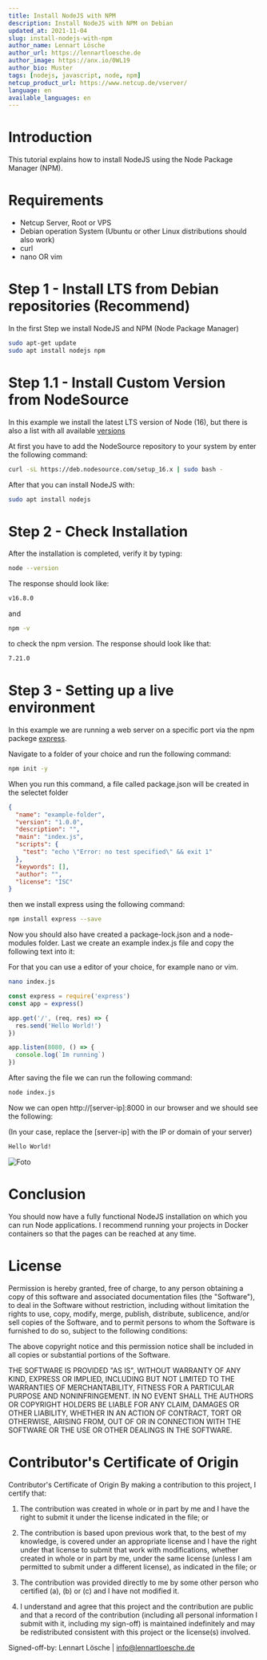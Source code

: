 ```yaml
---
title: Install NodeJS with NPM
description: Install NodeJS with NPM on Debian
updated_at: 2021-11-04
slug: install-nodejs-with-npm
author_name: Lennart Lösche
author_url: https://lennartloesche.de
author_image: https://anx.io/0WL19
author_bio: Muster
tags: [nodejs, javascript, node, npm]
netcup_product_url: https://www.netcup.de/vserver/
language: en
available_languages: en
---
```


# Introduction
This tutorial explains how to install NodeJS using the Node Package Manager (NPM).

# Requirements
- Netcup Server, Root or VPS
- Debian operation System (Ubuntu or other Linux distributions should also work)
- curl
- nano OR vim

# Step 1 - Install LTS from Debian repositories (Recommend)
In the first Step we install NodeJS and NPM (Node Package Manager)
```bash
sudo apt-get update
sudo apt install nodejs npm
```

# Step 1.1 - Install Custom Version from NodeSource
In this example we install the latest LTS version of Node (16), but there is also a list with all available [versions](https://github.com/nodesource/distributions)

At first you have to add the NodeSource repository to your system by enter the following command:
```bash
curl -sL https://deb.nodesource.com/setup_16.x | sudo bash -
```
After that you can install NodeJS with:
```bash
sudo apt install nodejs
```

# Step 2 - Check Installation
After the installation is completed, verify it by typing:
```bash
node --version
```
The response should look like:
```bash
v16.8.0
```

and

```bash
npm -v
```
to check the npm version. The response should look like that:
```bash
7.21.0
```

# Step 3 - Setting up a live environment

In this example we are running a web server on a specific port via the npm packege [express](https://expressjs.com/).

Navigate to a folder of your choice and run the following command:
```bash
npm init -y
```
When you run this command, a file called package.json will be created in the selectet folder
```json
{
  "name": "example-folder",
  "version": "1.0.0",
  "description": "",
  "main": "index.js",
  "scripts": {
    "test": "echo \"Error: no test specified\" && exit 1"
  },
  "keywords": [],
  "author": "",
  "license": "ISC"
}
```
then we install express using the following command:
```bash
npm install express --save
```
Now you should also have created a package-lock.json and a node-modules folder.
Last we create an example index.js file and copy the following text into it:

For that you can use a editor of your choice, for example nano or vim.
```bash
nano index.js
```
```js
const express = require('express')
const app = express()

app.get('/', (req, res) => {
  res.send('Hello World!')
})

app.listen(8080, () => {
  console.log(`Im running`)
})
```
After saving the file we can run the following command:
```bash
node index.js
```
Now we can open http://[server-ip]:8000 in our browser and we should see the following:

(In your case, replace the [server-ip] with the IP or domain of your server)
```txt
Hello World!
```
![Foto](https://i.imgur.com/rCVjlpz.png)

# Conclusion
You should now have a fully functional NodeJS installation on which you can run Node applications.
I recommend running your projects in Docker containers so that the pages can be reached at any time.

# License

Permission is hereby granted, free of charge, to any person obtaining a copy
of this software and associated documentation files (the "Software"), to deal
in the Software without restriction, including without limitation the rights
to use, copy, modify, merge, publish, distribute, sublicence, and/or sell
copies of the Software, and to permit persons to whom the Software is
furnished to do so, subject to the following conditions:

The above copyright notice and this permission notice shall be included in all
copies or substantial portions of the Software.

THE SOFTWARE IS PROVIDED "AS IS", WITHOUT WARRANTY OF ANY KIND, EXPRESS OR
IMPLIED, INCLUDING BUT NOT LIMITED TO THE WARRANTIES OF MERCHANTABILITY,
FITNESS FOR A PARTICULAR PURPOSE AND NONINFRINGEMENT. IN NO EVENT SHALL THE
AUTHORS OR COPYRIGHT HOLDERS BE LIABLE FOR ANY CLAIM, DAMAGES OR OTHER
LIABILITY, WHETHER IN AN ACTION OF CONTRACT, TORT OR OTHERWISE, ARISING FROM,
OUT OF OR IN CONNECTION WITH THE SOFTWARE OR THE USE OR OTHER DEALINGS IN THE
SOFTWARE.

# Contributor's Certificate of Origin
Contributor's Certificate of Origin By making a contribution to this project, I certify that:

1) The contribution was created in whole or in part by me and I have the right to submit it under the license indicated in the file; or

2) The contribution is based upon previous work that, to the best of my knowledge, is covered under an appropriate license and I have the right under that license to submit that work with modifications, whether created in whole or in part by me, under the same license (unless I am permitted to submit under a different license), as indicated in the file; or

3) The contribution was provided directly to me by some other person who certified (a), (b) or (c) and I have not modified it.

4) I understand and agree that this project and the contribution are public and that a record of the contribution (including all personal information I submit with it, including my sign-off) is maintained indefinitely and may be redistributed consistent with this project or the license(s) involved.

Signed-off-by: Lennart Lösche | <info@lennartloesche.de>
